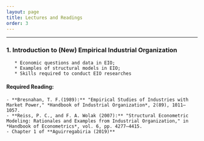 ```yaml
---
layout: page
title: Lectures and Readings
order: 3
---
```

***

### 1. Introduction to (New) Empirical Industrial Organization  

       * Economic questions and data in EIO;  
       * Examples of structural models in EIO;  
       * Skills required to conduct EIO researches

#### Required Reading:
    - **Bresnahan, T. F.(1989):** "Empirical Studies of Industries with Market Power," *Handbook of Industrial Organization*, 2(89), 1011–1057.  
    - **Reiss, P. C., and F. A. Wolak (2007):** "Structural Econometric Modeling: Rationales and Examples from Industrial Organization," in *Handbook of Econometrics*, vol. 6, pp. 4277–4415.  
    - Chapter 1 of **Aguirregabiria (2019)**
